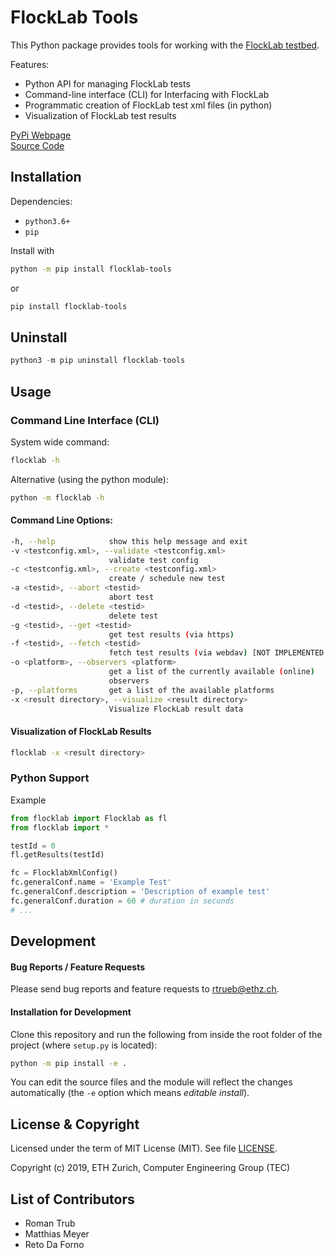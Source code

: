 # FlockLab Tools

This Python package provides tools for working with the [FlockLab testbed](https://flocklab.ethz.ch/). 

Features:
* Python API for managing FlockLab tests
* Command-line interface (CLI) for Interfacing with FlockLab
* Programmatic creation of FlockLab test xml files (in python)
* Visualization of FlockLab test results

[PyPi Webpage](https://pypi.org/project/flocklab-tools/)  
[Source Code](https://gitlab.ethz.ch/tec/public/flocklab/flocklab-tools)

## Installation

Dependencies:
* `python3.6+`
* `pip`

Install with
```sh
python -m pip install flocklab-tools
```
or
```sh
pip install flocklab-tools
```

## Uninstall
```python
python3 -m pip uninstall flocklab-tools
```


## Usage

### Command Line Interface (CLI)
System wide command:
```sh
flocklab -h
```

Alternative (using the python module):
```sh
python -m flocklab -h
```

#### Command Line Options:
```sh
-h, --help            show this help message and exit
-v <testconfig.xml>, --validate <testconfig.xml>
                      validate test config
-c <testconfig.xml>, --create <testconfig.xml>
                      create / schedule new test
-a <testid>, --abort <testid>
                      abort test
-d <testid>, --delete <testid>
                      delete test
-g <testid>, --get <testid>
                      get test results (via https)
-f <testid>, --fetch <testid>
                      fetch test results (via webdav) [NOT IMPLEMENTED YET!]
-o <platform>, --observers <platform>
                      get a list of the currently available (online)
                      observers
-p, --platforms       get a list of the available platforms
-x <result directory>, --visualize <result directory>
                      Visualize FlockLab result data

```

#### Visualization of FlockLab Results

```sh
flocklab -x <result directory>
```


### Python Support
Example 
```python
from flocklab import Flocklab as fl
from flocklab import *

testId = 0
fl.getResults(testId)

fc = FlocklabXmlConfig()
fc.generalConf.name = 'Example Test'
fc.generalConf.description = 'Description of example test'
fc.generalConf.duration = 60 # duration in seconds
# ...
```

## Development

#### Bug Reports / Feature Requests
Please send bug reports and feature requests to rtrueb@ethz.ch. 

#### Installation for Development 

Clone this repository and run the following from inside the root folder of the project (where `setup.py` is located):

```sh
python -m pip install -e .
```

You can edit the source files and the module will reflect the changes automatically (the `-e` option which means _editable install_).

## License & Copyright
Licensed under the term of MIT License (MIT). See file [LICENSE](LICENSE).

Copyright (c) 2019, ETH Zurich, Computer Engineering Group (TEC)

## List of Contributors
* Roman Trub
* Matthias Meyer
* Reto Da Forno
